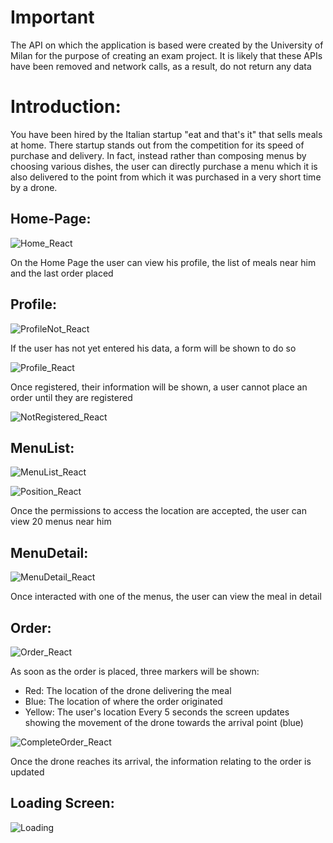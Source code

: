 # Important 
The API on which the application is based were created by the University of Milan for the purpose of creating an exam project. 
It is likely that these APIs have been removed and network calls, as a result, do not return any data


<h1>Introduction:</h1>

You have been hired by the Italian startup "eat and that's it" that sells meals at home. There
startup stands out from the competition for its speed of purchase and delivery. In fact, instead
rather than composing menus by choosing various dishes, the user can directly purchase a menu which
it is also delivered to the point from which it was purchased in a very short time by a
drone.

<h2>Home-Page:</h2>

![Home_React](https://github.com/user-attachments/assets/4ac97848-cbae-4526-900f-b817e1faabd4)

On the Home Page the user can view his profile, the list of meals near him and the last order placed

<h2>Profile:</h2>

![ProfileNot_React](https://github.com/user-attachments/assets/c34a083a-72f3-4d59-ad73-eaa68f341327)

If the user has not yet entered his data, a form will be shown to do so

![Profile_React](https://github.com/user-attachments/assets/780ff0ef-fd8c-46c8-a4fa-e6e6a597bdad)

Once registered, their information will be shown, a user cannot place an order until they are registered

![NotRegistered_React](https://github.com/user-attachments/assets/50f1b9b5-2dd9-4158-aeea-f68eb485c0df)


<h2>MenuList:</h2>

![MenuList_React](https://github.com/user-attachments/assets/f861b770-2aea-40e0-87b6-3d5835bcdf52)

![Position_React](https://github.com/user-attachments/assets/30b2764f-d5e0-4092-9dca-7e0df2200f29)

Once the permissions to access the location are accepted, the user can view 20 menus near him

<h2>MenuDetail:</h2>

![MenuDetail_React](https://github.com/user-attachments/assets/dade6cc8-875a-4e53-99e8-c67dc83dc111)

Once interacted with one of the menus, the user can view the meal in detail

<h2>Order:</h2>

![Order_React](https://github.com/user-attachments/assets/9f7628bb-d0df-487d-8fd6-c8a201c5c4cb)

As soon as the order is placed, three markers will be shown:
- Red: The location of the drone delivering the meal
- Blue: The location of where the order originated
- Yellow: The user's location
Every 5 seconds the screen updates showing the movement of the drone towards the arrival point (blue)

![CompleteOrder_React](https://github.com/user-attachments/assets/e27a8c71-a3eb-46da-a847-995de3c7c107)

Once the drone reaches its arrival, the information relating to the order is updated

<h2>Loading Screen:</h2>

![Loading](https://github.com/user-attachments/assets/cbadff59-fcd0-4366-8f84-bb16244c3766)


